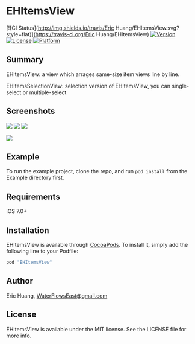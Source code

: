 # EHItemsView

[![CI Status](http://img.shields.io/travis/Eric Huang/EHItemsView.svg?style=flat)](https://travis-ci.org/Eric Huang/EHItemsView)
[![Version](https://img.shields.io/cocoapods/v/EHItemsView.svg?style=flat)](http://cocoapods.org/pods/EHItemsView)
[![License](https://img.shields.io/cocoapods/l/EHItemsView.svg?style=flat)](http://cocoapods.org/pods/EHItemsView)
[![Platform](https://img.shields.io/cocoapods/p/EHItemsView.svg?style=flat)](http://cocoapods.org/pods/EHItemsView)

## Summary

EHItemsView: a view which arrages same-size item views line by line.

EHItemsSelectionView: selection version of EHItemsView, you can single-select or multiple-select

## Screenshots

![](https://github.com/waterflowseast/EHItemsView/raw/master/screenshots/1.png) 
![](https://github.com/waterflowseast/EHItemsView/raw/master/screenshots/2.png) 
![](https://github.com/waterflowseast/EHItemsView/raw/master/screenshots/3.png)

![](https://github.com/waterflowseast/EHItemsView/raw/master/screenshots/4.png) 

## Example

To run the example project, clone the repo, and run `pod install` from the Example directory first.

## Requirements

iOS 7.0+

## Installation

EHItemsView is available through [CocoaPods](http://cocoapods.org). To install
it, simply add the following line to your Podfile:

```ruby
pod "EHItemsView"
```

## Author

Eric Huang, WaterFlowsEast@gmail.com

## License

EHItemsView is available under the MIT license. See the LICENSE file for more info.
